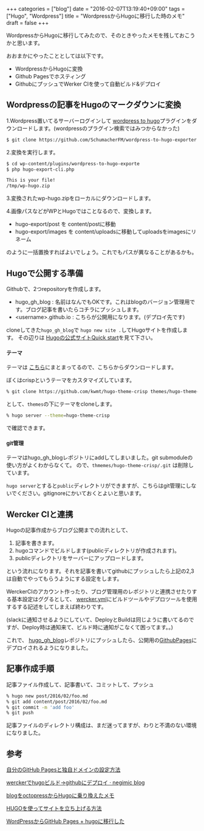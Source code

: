 +++
categories = ["blog"]
date = "2016-02-07T13:19:40+09:00"
tags = ["Hugo", "Wordpress"]
title = "WordpressからHugoに移行した時のメモ"
draft = false
+++


WordpressからHugoに移行してみたので、そのときやったメモを残しておこうかと思います。

おおまかにやったこととしては以下です。

* WordpressからHugoに変換
* Github Pagesでホスティング
* GithubにプッシュでWerker CIを使って自動ビルド&デプロイ

## Wordpressの記事をHugoのマークダウンに変換


1.Wordpress置いてるサーバーログインして <a href="https://github.com/SchumacherFM/wordpress-to-hugo-exporter" target=_blank>wordpress to hugo</a>プラグインをダウンロードします。(wordpressのプラグイン検索ではみつからなかった)

```bash
$ git clone https://github.com/SchumacherFM/wordpress-to-hugo-exporter.git wp-content/plugins/wordpress-to-hugo-exporte
```

2.変換を実行します。

```bash
$ cd wp-content/plugins/wordpress-to-hugo-exporte
$ php hugo-export-cli.php

This is your file!
/tmp/wp-hugo.zip
```

3.変換されたwp-hugo.zipをローカルにダウンロードします。

4.画像パスなどがWPとHugoではことなるので、変換します。

* hugo-export/post を content/postに移動
* hugo-export/images を content/uploadsに移動してuploadsをimagesにリネーム

のように一括置換すればよいでしょう。これでもパスが異なることがあるかも。



## Hugoで公開する準備


Githubで、2つrepositoryを作成します。

* hugo_gh_blog : 名前はなんでもOKです。これはblogのバージョン管理用です。ブログ記事を書いたらコチラにプッシュします。
* &lt;username&gt;.github.io : こちらが公開用になります。(デプロイ先です)

cloneしてきた`hugo_gh_blog`で `hugo new site .`してHugoサイトを作成します。
その辺りは <a href="https://gohugo.io/overview/quickstart/" target=_blank>Hugoの公式サイトQuick start</a>を見て下さい。


#### テーマ

テーマは <a href="http://themes.gohugo.io/" target=_blank>こちら</a>にまとまってるので、こちらからダウンロードします。

ぼくはcrispというテーマをカスタマイズしています。


```bash
% git clone https://github.com/kwmt/hugo-theme-crisp themes/hugo-theme-crisp
```

として、`themes`の下にテーマをcloneします。


```bash
% hugo server --theme=hugo-theme-crisp
```

で確認できます。


#### git管理

テーマはhugo_gh_blogレポジトリにaddしてしまいました。git submoduleの使い方がよくわからなくて。
ので、`thmemes/hugo-theme-crisp/.git` は削除しています。


`hugo server`とすると`public`ディレクトリができますが、こちらはgit管理にしないでください。gitignoreにかいておくとよいと思います。


## Wercker CIと連携

Hugoの記事作成からブログ公開までの流れとして、

1. 記事を書きます。
2. hugoコマンドでビルドします(publicディレクトリが作成されます)。
3. publicディレクトリをサーバーにアップロードします。

という流れになります。それを記事を書いてgithubにプッシュしたら上記の2,3は自動でやってもらうようにする設定をします。

WerckerCIのアカウント作ったり、ブログ管理用のレポジトリと連携させたりする基本設定はググるとして、
<a href="https://github.com/kwmt/hugo_gh_blog/blob/master/wercker.yml" target=_blank>wercker.yml</a>にビルドツールやデプロツールを使用するする記述をしてしまえば終わりです。

(slackに通知させるようにしていて、DeployとBuildは同じように書いてるのですが、Deploy時は通知来て、ビルド時に通知がこなくて困ってます。。)




これで、 <a href="https://github.com/kwmt/hugo_gh_blog">hugo_gh_blog</a>レポジトリにプッシュしたら、公開用の<a href="https://github.com/kwmt/kwmt.github.io">GithubPages</a>にデプロイされるようになりました。


## 記事作成手順

記事ファイル作成して、記事書いて、コミットして、プッシュ

```bash
% hugo new post/2016/02/foo.md
% git add content/post/2016/02/foo.md
% git commit -m 'add foo'
% git push
```

記事ファイルのディレクトリ構成は、まだ迷ってますが、わりと不満のない環境になりました。


## 参考
<a href="http://bit.ly/1lZ1Okf" target=_blank>自分のGitHub Pagesと独自ドメインの設定方法</a>

<a href="http://blog.negimic.com/post/wercker-success/" target=_blank>werckerでhugoビルド→githubにデプロイ · negimic blog </a>

<a href="http://blog.jigyakkuma.org/2015/02/11/hugo/" target=_blank>blogをoctopressからHugoに乗り換えたメモ</a>

<a href="http://qiita.com/syui/items/869538099551f24acbbf" target=_blank>HUGOを使ってサイトを立ち上げる方法</a>

<a href="http://nobu666.com/2015/06/21/1015.html" target=_blank>WordPressからGitHub Pages + hugoに移行した</a>




